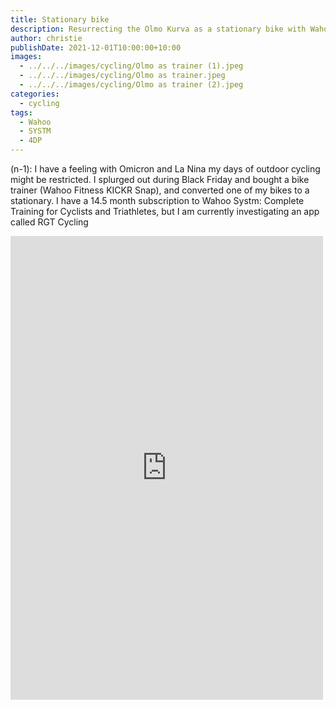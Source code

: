 ```yaml
---
title: Stationary bike
description: Resurrecting the Olmo Kurva as a stationary bike with Wahoo KIKCR Snap
author: christie
publishDate: 2021-12-01T10:00:00+10:00
images:
  - ../../../images/cycling/Olmo as trainer (1).jpeg
  - ../../../images/cycling/Olmo as trainer.jpeg
  - ../../../images/cycling/Olmo as trainer (2).jpeg
categories:
  - cycling
tags:
  - Wahoo
  - SYSTM
  - 4DP
---
```

(n-1): I have a feeling with Omicron and La Nina my days of outdoor cycling might be restricted. I splurged out during Black Friday and bought a bike trainer (Wahoo Fitness KICKR Snap), and converted one of my bikes to a stationary. I have a 14.5 month subscription to Wahoo Systm: Complete Training for Cyclists and Triathletes, but I am currently investigating an app called RGT Cycling

<iframe src="https://www.facebook.com/plugins/post.php?href=https%3A%2F%2Fwww.facebook.com%2Fchris1.tham%2Fposts%2Fpfbid08fjyCEoYaLgbFNCsSeRZngLZmLuUn1MuJqFvD4UTRp9aUZu6vWzDcGcM8SVi75QBl&show_text=true&width=500" width="500" height="742" style="border:none;overflow:hidden" scrolling="no" frameborder="0" allowfullscreen="true" allow="autoplay; clipboard-write; encrypted-media; picture-in-picture; web-share"></iframe>
